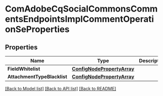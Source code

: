 # ComAdobeCqSocialCommonsCommentsEndpointsImplCommentOperationSeProperties

## Properties
Name | Type | Description | Notes
------------ | ------------- | ------------- | -------------
**FieldWhitelist** | [**ConfigNodePropertyArray**](configNodePropertyArray.md) |  | [optional] 
**AttachmentTypeBlacklist** | [**ConfigNodePropertyArray**](configNodePropertyArray.md) |  | [optional] 

[[Back to Model list]](../README.md#documentation-for-models) [[Back to API list]](../README.md#documentation-for-api-endpoints) [[Back to README]](../README.md)


